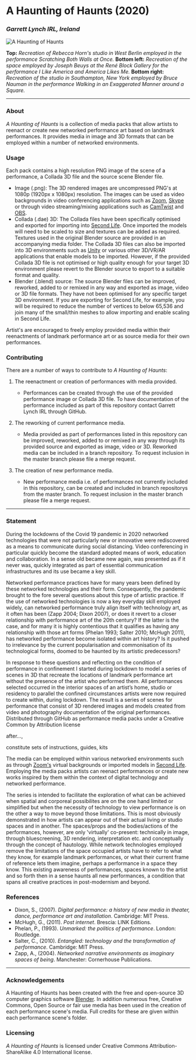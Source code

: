 # A Haunting of Haunts (2020)
### *Garrett Lynch IRL, Ireland*

![A Haunting of Haunts](https://user-images.githubusercontent.com/8354239/90631870-19185c80-e241-11ea-8c30-a4d15eae8424.png)

**Top:** *Recreation of Rebecca Horn's studio in West Berlin employed in the performance Scratching Both Walls at Once.* **Bottom left:** *Recreation of the space employed by Joseph Beuys at the René Block Gallery for the performance I Like America and America Likes Me.* **Bottom right:** *Recreation of the studio in Southampton, New York employed by Bruce Nauman in the performance Walking in an Exaggerated Manner around a Square.*

---

### About

*A Haunting of Haunts* is a collection of media packs that allow artists to reenact or create new networked performance art based on landmark performances. It provides media in image and 3D formats that can be employed within a number of networked environments.

### Usage

Each pack contains a high resolution PNG image of the scene of a performance, a Collada 3D file and the source scene Blender file.

*	Image (.png): The 3D rendered images are uncompressed PNG's at 1080p (1920px x 1080px) resolution. The images can be used as video backgrounds in video conferencing applications such as [Zoom](https://zoom.us/), [Skype](https://www.skype.com/) or through video streaming/mixing applications such as [CamTwist](http://camtwiststudio.com/) and [OBS](https://obsproject.com/).
*	Collada (.dae) 3D: The Collada files have been specifically optimised and exported for importing into [Second Life](https://secondlife.com/). Once imported the models will need to be scaled to size and textures can be added as required. Textures used in the original Blender source are provided in an accompanying media folder. The Collada 3D files can also be imported into 3D environments such as [Unity](https://unity.com/) or various other 3D/VR/AR applications that enable models to be imported. However, if the provided Collada 3D file is not optimised or high quality enough for your target 3D environment please revert to the Blender source to export to a suitable format and quality.
*	Blender (.blend) source: The source Blender files can be improved, reworked, added to or remixed in any way and exported as image, video or 3D file formats. They have not been optimised for any specific target 3D environment. If you are exporting for Second Life, for example, you will be required to reduce the number of vertices to below 65,536 and join many of the small/thin meshes to allow importing and enable scaling in Second Life.

Artist's are encouraged to freely employ provided media within their reenactments of landmark performance art or as source media for their own performances. 

### Contributing

There are a number of ways to contribute to *A Haunting of Haunts*:

1. The reenactment or creation of performances with media provided.
	*	Performances can be created through the use of the provided performance image or Collada 3D file. To have documentation of the performance included as part of this repository contact Garrett Lynch IRL through GitHub.

2. The reworking of current performance media.
	*	Media provided as part of performances listed in this repository can be improved, reworked, added to or remixed in any way through its provided source and exported as image, video or 3D. Reworked media can be included in a branch repository. To request inclusion in the master branch please file a merge request.

3. The creation of new performance media.
	*	New performance media i.e. of performances not currently included in this repository, can be created and included in branch repositorys from the master branch. To request inclusion in the master branch please file a merge request.

---

### Statement

During the lockdowns of the Covid 19 pandemic in 2020 networked technologies that were not particularly new or innovative were rediscovered as a means to communicate during social distancing. Video conferencing in particular quickly become the standard adopted means of work, education and collaboration. In a sense old became new again, was presented as if it never was, quickly integrated as part of essential communication infrastructures and its use became a key skill.

Networked performance practices have for many years been defined by these networked technologies and their form. Consequently, the pandemic brought to the fore several questions about this type of artistic practice. If the use of networked technologies is now a key everyday skill employed widely, can networked performance truly align itself with technology art, as it often has been (Zapp 2004; Dixon 2007), or does it revert to a closer relationship with performance art of the 20th century? If the latter is the case, and for many it is highly contentious that it qualifies as having any relationship with those art forms (Phelan 1993; Salter 2010; McHugh 2011), has networked performance become isolated within art history? Is it pushed to irrelevance by the current popularisation and commonisation of its technological forms, doomed to be haunted by its artistic predecessors?

In response to these questions and reflecting on the condition of performance in confinement I started during lockdown to model a series of scenes in 3D that recreate the locations of landmark performance art without the presence of the artist who performed them. All performances selected occurred in the interior spaces of an artist’s home, studio or residency to parallel the confined circumstances artists were now required to create within, during lockdown. The result is a series of scenes for performance that consist of 3D rendered images and models created from video and photography documentation of the original performances. Distributed through GitHub as performance media packs under a Creative Common by Attribution license

after..., 

constitute sets of instructions, guides, kits


The media can be employed within various networked environments such as through [Zoom's](https://zoom.us/) virtual backgrounds or imported models in [Second Life](https://secondlife.com/). Employing the media packs artists can reenact performances or create new works inspired by them within the context of digital technology and networked performance.

The series is intended to facilitate the exploration of what can be achieved when spatial and corporeal possibilites are on the one hand limited or simplified but when the necessity of technology to view performance is on the other a way to move beyond those limitations. This is most obviously demonstrated in how artists can appear out of their actual living or studio spaces and in another. The spaces/props and the bodies/actions of the performances, however, are only 'virtually' co-present: technically in image, through bluescreening, 3D rendering, interpretation etc. and conceptually through the concept of hautology. While network technologies employed remove the limitations of the space occupied artists have to refer to what they know, for example landmark performances, or what their current frame of reference lets them imagine, perhaps a performance in a space they know. This existing awareness of performances, spaces known to the artist and so forth then in a sense haunts all new performances, a condition that spans all creative practices in post-modernism and beyond.

### References

*	Dixon, S., (2007). *Digital performance: a history of new media in theater, dance, performance art and installation*. Cambridge: MIT Press.
*	McHugh, G., (2011). *Post internet*. Brescia: LINK Editions.
*	Phelan, P., (1993). *Unmarked: the politics of performance*. London: Routledge.
*	Salter, C., (2010). *Entangled: technology and the transformation of performance*. Cambridge: MIT Press.
*	Zapp, A., (2004). *Networked narrative environments as imaginary spaces of being*. Manchester: Cornerhouse Publications.

---

### Acknowledgements

A Haunting of Haunts has been created with the free and open-source 3D computer graphics software [Blender](https://www.blender.org/). In addition numerous free, Creative Commons, Open Source or fair use media has been used in the creation of each performance scene's media. Full credits for these are given within each performance scene's folder.

### Licensing

*A Haunting of Haunts* is licensed under Creative Commons Attribution-ShareAlike 4.0 International license.